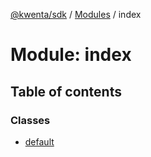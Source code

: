 [@kwenta/sdk](../README.md) / [Modules](../modules.md) / index

# Module: index

## Table of contents

### Classes

- [default](../classes/index.default.md)
